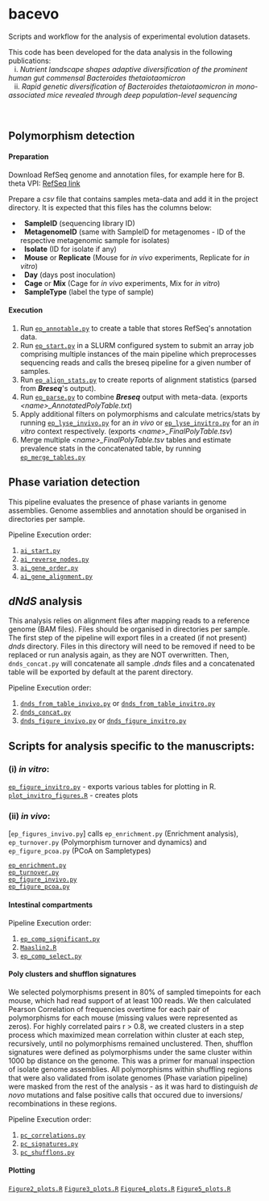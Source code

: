 # bacevo
Scripts and workflow for the analysis of experimental evolution datasets.

This code has been developed for the data analysis in the following publications:
<br>&nbsp;&nbsp; i. _Nutrient landscape shapes adaptive diversification of the prominent human
gut commensal Bacteroides thetaiotaomicron_ 
<br>&nbsp;&nbsp; ii. _Rapid genetic diversification of Bacteroides thetaiotaomicron in mono-associated mice 
revealed through deep population-level sequencing_

<br>

## Polymorphism detection
#### Preparation
Download RefSeq genome and annotation files, for example here for B. theta VPI:
[RefSeq link](https://ftp.ncbi.nlm.nih.gov/genomes/refseq/bacteria/Bacteroides_thetaiotaomicron/all_assembly_versions/GCF_000011065.1_ASM1106v1/) <br>

Prepare a _csv_ file that contains samples meta-data and add it in the project directory. It is expected that this files has the columns below:
- &nbsp;&nbsp;**SampleID** (sequencing library ID)
- &nbsp;&nbsp;**MetagenomeID** (same with SampleID for metagenomes - ID of the respective metagenomic sample for isolates)
- &nbsp;&nbsp;**Isolate** (ID for isolate if any)
- &nbsp;&nbsp;**Mouse** or **Replicate** (Mouse for _in vivo_ experiments, Replicate for _in vitro_)
- &nbsp;&nbsp;**Day** (days post inoculation)
- &nbsp;&nbsp;**Cage** or **Mix** (Cage for _in vivo_ experiments, Mix for _in vitro_)
- &nbsp;&nbsp;**SampleType** (label the type of sample)

#### Execution
1. Run [`ep_annotable.py`](./scripts/ep_annotable.py) to create a table that stores RefSeq's annotation data.
2. Run [`ep_start.py`](./scripts/ep_start.py) in a SLURM configured system to submit an array job comprising 
multiple instances of the main pipeline which preprocesses sequencing reads and calls the breseq pipeline for a given number of samples.  
3. Run [`ep_align_stats.py`](./scripts/ep_align_stats.py) to create reports of alignment statistics (parsed from _**Breseq**_'s output).
4. Run [`ep_parse.py`](./scripts/ep_parse.py) to combine **_Breseq_** output with meta-data. (exports  _<name\>\_AnnotatedPolyTable.txt_)
5. Apply additional filters on polymorphisms and calculate metrics/stats 
by running [`ep_lyse_invivo.py`](./scripts/ep_lyse_invivo.py) for an _in vivo_ 
or [`ep_lyse_invitro.py`](./scripts/ep_lyse_invitro.py) for 
an _in vitro_ context respectively.  (exports  _<name\>\_FinalPolyTable.tsv_)
6. Merge multiple _<name\>\_FinalPolyTable.tsv_ tables
and estimate prevalence stats in the concatenated table, by running [`ep_merge_tables.py`](./scripts/ep_merge_tables.py)

## Phase variation detection
This pipeline evaluates the presence of phase variants in genome assemblies. Genome assemblies and annotation should be organised in directories per sample. 

Pipeline Execution order:  

1. [`ai_start.py`](./scripts/ai_start.py)
2. [`ai_reverse_nodes.py`](./scripts/reverse_nodes.py) 
3. [`ai_gene_order.py`](./scripts/ai_gene_order.py)
4. [`ai_gene_alignment.py`](./scripts/ai_gene_alignment.py)

## _dNdS_ analysis
This analysis relies on alignment files after mapping reads to a reference genome (BAM files).
Files should be organised in directories per sample. The first step of the pipeline will export files in a created (if not present) _dnds_ directory. Files in this directory will need to be removed if need to be replaced or run analysis again, as they are NOT overwritten. Then, `dnds_concat.py` will concatenate all sample _.dnds_ files and a concatenated table will be exported by default at the parent directory.

Pipeline Execution order:  

1. [`dnds_from_table_invivo.py`](./scripts/dnds_from_table_invivo.py) or [`dnds_from_table_invitro.py`](./scripts/dnds_from_table_invitro.py)
2. [`dnds_concat.py`](./scripts/dnds_concat.py)
3. [`dnds_figure_invivo.py`](./scripts/dnds_figure_invivo.py) or [`dnds_figure_invitro.py`](./scripts/dnds_figure_invitro.py)



## Scripts for analysis specific to the manuscripts:
### (i) _in vitro_:
[`ep_figure_invitro.py`](./scripts/ep_figure_invitro.py) - exports various tables for plotting in R.
<br>[`plot_invitro_figures.R`](./scripts/plot_invitro_figures.R) - creates plots 


### (ii) _in vivo_:
[`ep_figures_invivo.py`] calls `ep_enrichment.py` (Enrichment analysis), `ep_turnover.py` (Polymorphism turnover and dynamics) and `ep_figure_pcoa.py` (PCoA on Sampletypes)

[`ep_enrichment.py`](./scripts/ep_enrichment.py)
<br>[`ep_turnover.py`](./scripts/ep_turnvover.py)
<br>[`ep_figure_invivo.py`](./scripts/ep_figure_invivo.py)
<br>[`ep_figure_pcoa.py`](./scripts/ep_figure_pcoa.py)

#### **Intestinal compartments**

Pipeline Execution order:  

1. [`ep_comp_significant.py`](./scripts/ep_comp_significant.py)
2. [`Maaslin2.R`](./scripts/Maaslin2.R)
3. [`ep_comp_select.py`](./scripts/ep_comp_select.py)

#### **Poly clusters and shufflon signatures**
We selected polymorphisms present in 80% of sampled timepoints
for each mouse, which had read support of at least 100 reads. We then calculated Pearson Correlation
of frequencies overtime for each pair of polymorphisms for each mouse (missing values were represented as zeros).
For highly correlated pairs r > 0.8, we created clusters in a step process which maximized mean correlation within cluster at each step,
recursively, until no polymorphisms remained unclustered. Then, shufflon signatures were defined as 
polymorphisms under the same cluster within 1000 bp distance on the genome. This was a primer for manual inspection of isolate genome assemblies. All polymorphisms within shuffling regions that were also validated from isolate genomes (Phase variation pipeline)
were masked from the rest of the analysis - as it was hard to distinguish _de novo_ mutations and false positive calls that occured due to inversions/ recombinations in these regions.

Pipeline Execution order:  

1. [`pc_correlations.py`](./scripts/pc_correlations.py)
2. [`pc_signatures.py`](./scripts/pc_signatures.py)
3. [`pc_shufflons.py`](./scripts/pc_shufflons.py)

#### Plotting 
[`Figure2_plots.R`](./scripts/Figure2_plots.R)
[`Figure3_plots.R`](./scripts/Figure3_plots.R)
[`Figure4_plots.R`](./scripts/Figure4_plots.R)
[`Figure5_plots.R`](./scripts/Figure5_plots.R)


